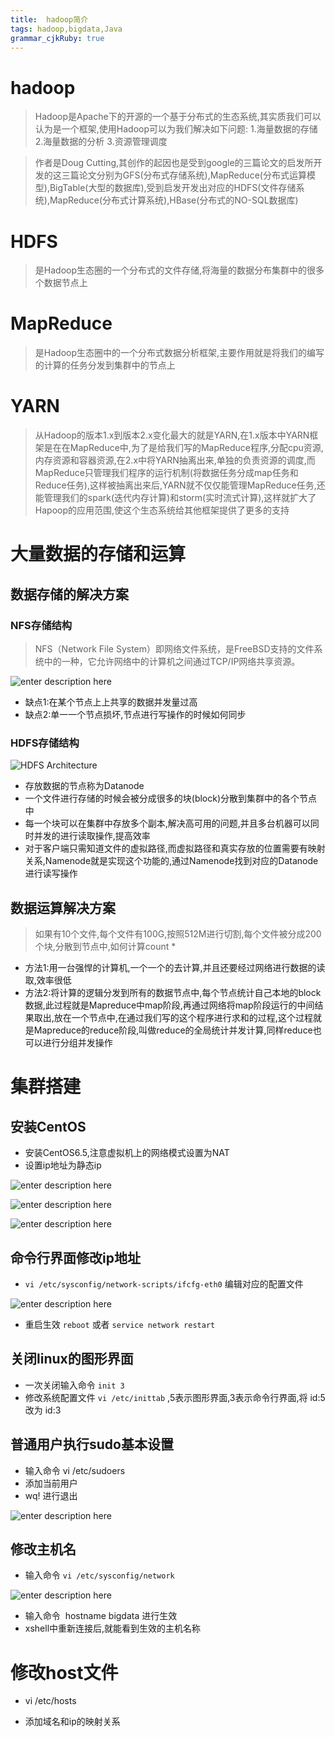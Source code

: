 ```yaml
---
title:  hadoop简介
tags: hadoop,bigdata,Java
grammar_cjkRuby: true
---
```


# hadoop
> Hadoop是Apache下的开源的一个基于分布式的生态系统,其实质我们可以认为是一个框架,使用Hadoop可以为我们解决如下问题:
1.海量数据的存储
2.海量数据的分析
3.资源管理调度 

> 作者是Doug Cutting,其创作的起因也是受到google的三篇论文的启发所开发的这三篇论文分别为GFS(分布式存储系统),MapReduce(分布式运算模型),BigTable(大型的数据库),受到启发开发出对应的HDFS(文件存储系统),MapReduce(分布式计算系统),HBase(分布式的NO-SQL数据库)

# HDFS

> 是Hadoop生态圈的一个分布式的文件存储,将海量的数据分布集群中的很多个数据节点上

# MapReduce

> 是Hadoop生态圈中的一个分布式数据分析框架,主要作用就是将我们的编写的计算的任务分发到集群中的节点上

# YARN

> 从Hadoop的版本1.x到版本2.x变化最大的就是YARN,在1.x版本中YARN框架是在在MapReduce中,为了是给我们写的MapReduce程序,分配cpu资源,内存资源和容器资源,在2.x中将YARN抽离出来,单独的负责资源的调度,而MapReduce只管理我们程序的运行机制(将数据任务分成map任务和Reduce任务),这样被抽离出来后,YARN就不仅仅能管理MapReduce任务,还能管理我们的spark(迭代内存计算)和storm(实时流式计算),这样就扩大了Hapoop的应用范围,使这个生态系统给其他框架提供了更多的支持

# 大量数据的存储和运算
## 数据存储的解决方案

### NFS存储结构
> NFS（Network File System）即网络文件系统，是FreeBSD支持的文件系统中的一种，它允许网络中的计算机之间通过TCP/IP网络共享资源。

![enter description here][1]

- 缺点1:在某个节点上上共享的数据并发量过高
- 缺点2:单一一个节点损坏,节点进行写操作的时候如何同步

### HDFS存储结构

![HDFS Architecture][2]

- 存放数据的节点称为Datanode
- 一个文件进行存储的时候会被分成很多的块(block)分散到集群中的各个节点中
- 每一个块可以在集群中存放多个副本,解决高可用的问题,并且多台机器可以同时并发的进行读取操作,提高效率
- 对于客户端只需知道文件的虚拟路径,而虚拟路径和真实存放的位置需要有映射关系,Namenode就是实现这个功能的,通过Namenode找到对应的Datanode进行读写操作

## 数据运算解决方案

> 如果有10个文件,每个文件有100G,按照512M进行切割,每个文件被分成200个块,分散到节点中,如何计算count *

- 方法1:用一台强悍的计算机,一个一个的去计算,并且还要经过网络进行数据的读取,效率很低
- 方法2:将计算的逻辑分发到所有的数据节点中,每个节点统计自己本地的block数据,此过程就是Mapreduce中map阶段,再通过网络将map阶段运行的中间结果取出,放在一个节点中,在通过我们写的这个程序进行求和的过程,这个过程就是Mapreduce的reduce阶段,叫做reduce的全局统计并发计算,同样reduce也可以进行分组并发操作

# 集群搭建

## 安装CentOS

- 安装CentOS6.5,注意虚拟机上的网络模式设置为NAT
- 设置ip地址为静态ip

![enter description here][3]

![enter description here][4]

![enter description here][5]

## 命令行界面修改ip地址

- `vi /etc/sysconfig/network-scripts/ifcfg-eth0` 编辑对应的配置文件

![enter description here][6]

- 重启生效 `reboot` 或者 `service network restart`

## 关闭linux的图形界面

- 一次关闭输入命令 `init 3`
- 修改系统配置文件 `vi /etc/inittab` ,5表示图形界面,3表示命令行界面,将 id:5 改为 id:3

## 普通用户执行sudo基本设置

- 输入命令 vi /etc/sudoers
- 添加当前用户
- wq! 进行退出

![enter description here][7]

## 修改主机名

- 输入命令 `vi /etc/sysconfig/network`

![enter description here][8]

- 输入命令  hostname bigdata 进行生效
- xshell中重新连接后,就能看到生效的主机名称

# 修改host文件

- vi /etc/hosts
- 添加域名和ip的映射关系

  [1]: https://www.github.com/xiesen310/notes_Images/raw/master/images/1507556677357.jpg
  [2]: https://www.github.com/xiesen310/notes_Images/raw/master/images/1507556727724.jpg
  [3]: https://www.github.com/xiesen310/notes_Images/raw/master/images/1507556959317.jpg
  [4]: https://www.github.com/xiesen310/notes_Images/raw/master/images/1507556975197.jpg
  [5]: https://www.github.com/xiesen310/notes_Images/raw/master/images/1507556999256.jpg
  [6]: https://www.github.com/xiesen310/notes_Images/raw/master/images/1507557307816.jpg
  [7]: https://www.github.com/xiesen310/notes_Images/raw/master/images/1507557208536.jpg
  [8]: https://www.github.com/xiesen310/notes_Images/raw/master/images/1507557413846.jpg